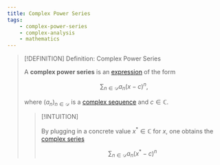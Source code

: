 ```yaml
---
title: Complex Power Series
tags:
    - complex-power-series
    - complex-analysis
    - mathematics
---
```


>[!DEFINITION] Definition: Complex Power Series
>
>A **complex power series** is an [expression](../../../Formal%20Logic/Formal%20Languages.md) of the form
>
>$$
>\sum_{n\in \mathcal{D}} a_n (x-c)^n,
>$$
>
>where $(a_n)_{n \in \mathcal{D}}$ is a [complex sequence](../Complex%20Sequences/Complex%20Sequences.md) and $c \in \mathbb{C}$.
>
>>[!INTUITION]
>>
>>By plugging in a concrete value $x^\ast \in \mathbb{C}$ for $x$, one obtains the [complex series](../Complex%20Series/Complex%20Series.md)
>>
>>$$
>>\sum_{n \in \mathcal{D}} a_n (x^{\ast} - c)^n
>>$$
>>
>

